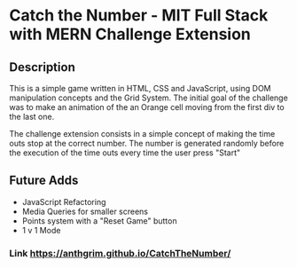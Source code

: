 # Catch the Number - MIT Full Stack with MERN Challenge Extension

## Description

This is a simple game written in HTML, CSS and JavaScript, using DOM manipulation concepts and the Grid System.
The initial goal of the challenge was to make an animation of the an Orange cell moving from the first div to the last one.

The challenge extension consists in a simple concept of making the time outs stop at the correct number.
The number is generated randomly before the execution of the time outs every time the user press "Start"

## Future Adds

- JavaScript Refactoring
- Media Queries for smaller screens
- Points system with a "Reset Game" button
- 1 v 1 Mode

### Link https://anthgrim.github.io/CatchTheNumber/
